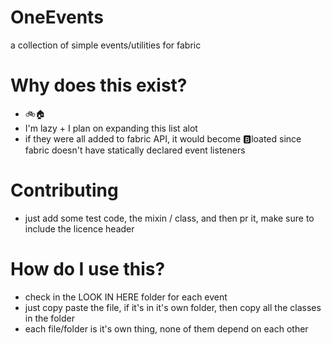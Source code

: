 # OneEvents
a collection of simple events/utilities for fabric

# Why does this exist?
  - 🚲🏠
  - I'm lazy + I plan on expanding this list alot
  - if they were all added to fabric API, it would become :b:loated since fabric doesn't have statically declared event listeners
# Contributing
  - just add some test code, the mixin / class, and then pr it, make sure to include the licence header
# How do I use this?
  - check in the LOOK IN HERE folder for each event
  - just copy paste the file, if it's in it's own folder, then copy all the classes in the folder
  - each file/folder is it's own thing, none of them depend on each other
